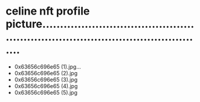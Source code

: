 # celine nft profile picture....................................................................................................
- 0x63656c696e65 (1).jpg...
- 0x63656c696e65 (2).jpg
- 0x63656c696e65 (3).jpg
- 0x63656c696e65 (4).jpg
- 0x63656c696e65 (5).jpg
